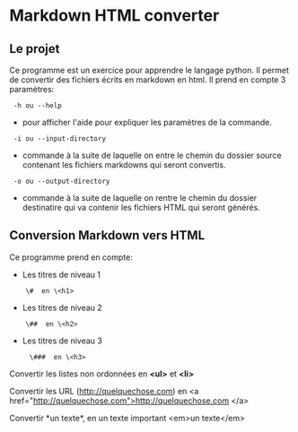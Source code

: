 # Markdown HTML converter
## Le projet
Ce programme est un exercice pour apprendre le langage python.
Il permet de convertir des fichiers écrits en markdown en html.
Il prend en compte 3 paramètres:
<!-- -->
     -h ou --help
  * pour afficher l'aide pour expliquer les paramètres de la commande.
<!-- -->
     -i ou --input-directory 
  * commande à la suite de laquelle on entre le chemin du dossier source contenant les fichiers markdowns qui seront convertis.
<!-- -->  
     -o ou --output-directory 
  * commande à la suite de laquelle on rentre le chemin du dossier destinatire qui va contenir les fichiers HTML qui seront générés.

## Conversion Markdown vers HTML

Ce programme prend en compte:
  * Les titres de niveau 1
 <!-- -->
        \#  en \<h1>
  * Les titres de niveau 2
  <!-- -->
        \##  en \<h2>
  * Les titres de niveau 3
  <!-- -->
         \###  en \<h3>
       
Convertir les listes non ordonnées en **\<ul>** et **\<li>**

Convertir les URL (http://quelquechose.com) en \<a href="http://quelquechose.com">http://quelquechose.com \</a>

Convertir \*un texte*, en un texte important \<em>un texte\</em>
